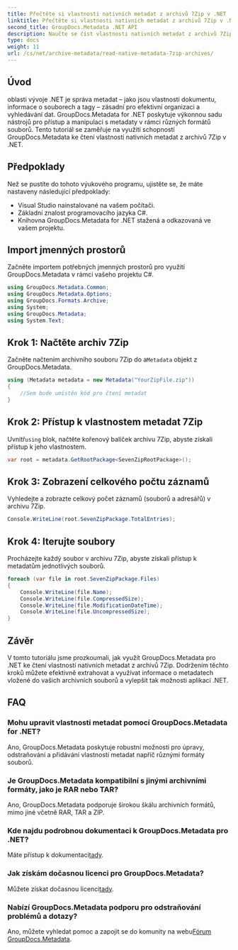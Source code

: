 ```yaml
---
title: Přečtěte si vlastnosti nativních metadat z archivů 7Zip v .NET
linktitle: Přečtěte si vlastnosti nativních metadat z archivů 7Zip v .NET
second_title: GroupDocs.Metadata .NET API
description: Naučte se číst vlastnosti nativních metadat z archivů 7Zip pomocí GroupDocs.Metadata pro .NET. Vylepšete možnosti správy dat své aplikace .NET.
type: docs
weight: 11
url: /cs/net/archive-metadata/read-native-metadata-7zip-archives/
---
```

## Úvod
oblasti vývoje .NET je správa metadat – jako jsou vlastnosti dokumentu, informace o souborech a tagy – zásadní pro efektivní organizaci a vyhledávání dat. GroupDocs.Metadata for .NET poskytuje výkonnou sadu nástrojů pro přístup a manipulaci s metadaty v rámci různých formátů souborů. Tento tutoriál se zaměřuje na využití schopností GroupDocs.Metadata ke čtení vlastností nativních metadat z archivů 7Zip v .NET. 
## Předpoklady
Než se pustíte do tohoto výukového programu, ujistěte se, že máte nastaveny následující předpoklady:
- Visual Studio nainstalované na vašem počítači.
- Základní znalost programovacího jazyka C#.
- Knihovna GroupDocs.Metadata for .NET stažená a odkazovaná ve vašem projektu.

## Import jmenných prostorů
Začněte importem potřebných jmenných prostorů pro využití GroupDocs.Metadata v rámci vašeho projektu C#.
```csharp
using GroupDocs.Metadata.Common;
using GroupDocs.Metadata.Options;
using GroupDocs.Formats.Archive;
using System;
using GroupDocs.Metadata;
using System.Text;
```
## Krok 1: Načtěte archiv 7Zip
 Začněte načtením archivního souboru 7Zip do a`Metadata` objekt z GroupDocs.Metadata.
```csharp
using (Metadata metadata = new Metadata("YourZipFile.zip"))
{
    //Sem bude umístěn kód pro čtení metadat
}
```
## Krok 2: Přístup k vlastnostem metadat 7Zip
 Uvnitř`using` blok, načtěte kořenový balíček archivu 7Zip, abyste získali přístup k jeho vlastnostem.
```csharp
var root = metadata.GetRootPackage<SevenZipRootPackage>();
```
## Krok 3: Zobrazení celkového počtu záznamů
Vyhledejte a zobrazte celkový počet záznamů (souborů a adresářů) v archivu 7Zip.
```csharp
Console.WriteLine(root.SevenZipPackage.TotalEntries);
```
## Krok 4: Iterujte soubory
Procházejte každý soubor v archivu 7Zip, abyste získali přístup k metadatům jednotlivých souborů.
```csharp
foreach (var file in root.SevenZipPackage.Files)
{
    Console.WriteLine(file.Name);
    Console.WriteLine(file.CompressedSize);
    Console.WriteLine(file.ModificationDateTime);
    Console.WriteLine(file.UncompressedSize);
}
```

## Závěr
V tomto tutoriálu jsme prozkoumali, jak využít GroupDocs.Metadata pro .NET ke čtení vlastností nativních metadat z archivů 7Zip. Dodržením těchto kroků můžete efektivně extrahovat a využívat informace o metadatech vložené do vašich archivních souborů a vylepšit tak možnosti aplikací .NET.

## FAQ
### Mohu upravit vlastnosti metadat pomocí GroupDocs.Metadata for .NET?
Ano, GroupDocs.Metadata poskytuje robustní možnosti pro úpravy, odstraňování a přidávání vlastností metadat napříč různými formáty souborů.
### Je GroupDocs.Metadata kompatibilní s jinými archivními formáty, jako je RAR nebo TAR?
Ano, GroupDocs.Metadata podporuje širokou škálu archivních formátů, mimo jiné včetně RAR, TAR a ZIP.
### Kde najdu podrobnou dokumentaci k GroupDocs.Metadata pro .NET?
 Máte přístup k dokumentaci[tady](https://reference.groupdocs.com/metadata/net/).
### Jak získám dočasnou licenci pro GroupDocs.Metadata?
 Můžete získat dočasnou licenci[tady](https://purchase.groupdocs.com/temporary-license/).
### Nabízí GroupDocs.Metadata podporu pro odstraňování problémů a dotazy?
 Ano, můžete vyhledat pomoc a zapojit se do komunity na webu[Fórum GroupDocs.Metadata](https://forum.groupdocs.com/c/metadata/14).
